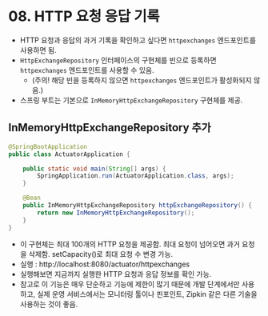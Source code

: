 # 08. HTTP 요청 응답 기록
- HTTP 요청과 응답의 과거 기록을 확인하고 싶다면 `httpexchanges` 엔드포인트를 사용하면 됨.
- `HttpExchangeRepository` 인터페이스의 구현체를 빈으로 등록하면 `httpexchanges` 엔드포인트를 사용할 수 있음.
  - (주의! 해당 빈을 등록하지 않으면 `httpexchanges` 엔드포인트가 활성화되지 않음.)
- 스프링 부트는 기본으로 `InMemoryHttpExchangeRepository` 구현체를 제공.

## InMemoryHttpExchangeRepository 추가
```java
@SpringBootApplication
public class ActuatorApplication {

    public static void main(String[] args) {
        SpringApplication.run(ActuatorApplication.class, args);
    }

    @Bean
    public InMemoryHttpExchangeRepository httpExchangeRepository() {
        return new InMemoryHttpExchangeRepository();
    }
}
```
- 이 구현체는 최대 100개의 HTTP 요청을 제공함. 최대 요청이 넘어오면 과거 요청을 삭제함. setCapacity()로 최대 요청 수 변경 가능.
- 실행 : http://localhost:8080/actuator/httpexchanges 
- 실행해보면 지금까지 실행한 HTTP 요청과 응답 정보를 확인 가능.
- 참고로 이 기능은 매우 단순하고 기능에 제한이 많기 때문에 개발 단계에서만 사용하고, 실제 운영 서비스에서는 모니터링 툴이나 핀포인트, Zipkin 같은 다른
기술을 사용하는 것이 좋음.
